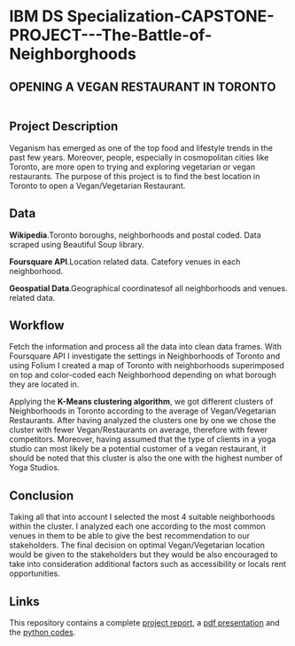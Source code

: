 # IBM DS Specialization-CAPSTONE-PROJECT---The-Battle-of-Neighborghoods
## OPENING A VEGAN RESTAURANT IN TORONTO
![]()

## Project Description

Veganism has emerged as one of the top food and lifestyle trends in the past few years. Moreover, people, especially in cosmopolitan cities like Toronto, are more open to trying and exploring vegetarian or vegan restaurants.
The purpose of this project is to find the best location in Toronto to open a Vegan/Vegetarian Restaurant.

## Data

**Wikipedia**.Toronto boroughs, neighborhoods and postal coded. Data scraped using Beautiful Soup library.

**Foursquare API**.Location related data. Catefory venues in each neighborhood.

**Geospatial Data**.Geographical coordinatesof all neighborhoods and venues.
related data.

## Workflow
Fetch the information and process all the data into clean data frames.
With  Foursquare API I investigate the settings in Neighborhoods of Toronto and using Folium I created a map of Toronto with neighborhoods superimposed on top and color-coded each Neighborhood depending on what borough they are located in. 

Applying the **K-Means clustering algorithm**, we got different clusters of Neighborhoods in Toronto according to the average of Vegan/Vegetarian Restaurants. After having analyzed the clusters one by one we chose the cluster with fewer Vegan/Restaurants on average, therefore with fewer competitors. Moreover, having assumed that the type of clients in a yoga studio can most likely be a potential customer of a vegan restaurant, it should be noted that this cluster is also the one with the highest number of Yoga Studios. 

## Conclusion

Taking all that into account I selected the most 4 suitable neighborhoods within the cluster. I analyzed each one according to the most common venues in them to be able to give the best recommendation to our stakeholders.
The final decision on optimal Vegan/Vegetarian location would be given to the stakeholders but they would be also encouraged to take into consideration additional factors such as accessibility or locals rent opportunities.

## Links

This repository contains a complete [project report](https://github.com/elesalgueiro/IBM-COURSERA-CAPSTONE-PROJECT---The-Battle-of-Neighborghoods/blob/main/APPLIED%20DATA%20SCIENCE%20CAPSTONE%20%20-%20Final%20Report.pdf), a [pdf presentation]( https://github.com/elesalgueiro/IBM-COURSERA-CAPSTONE-PROJECT---The-Battle-of-Neighborghoods/blob/main/Applied%20Data%20Science%20Capstone%20PRESENTATION%20-IBM%20Coursera.pdf) and the [python codes]( https://github.com/elesalgueiro/IBM-COURSERA-CAPSTONE-PROJECT---The-Battle-of-Neighborghoods/blob/main/IBM%20DS%20CAPSTONE%20PROJECT%20-%20A%20New%20Vegan%20Restaurant%20in%20Toronto.ipynb). 

